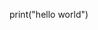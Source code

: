 print("hello world") 

<!---
adityakumarbe/adityakumarbe is a ✨ special ✨ repository because its `README.md` (this file) appears on your GitHub profile.
You can click the Preview link to take a look at your changes.
--->
